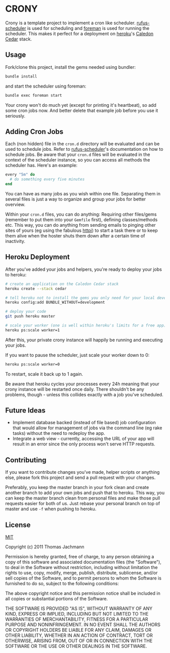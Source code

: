 CRONY
=====

Crony is a template project to implement a cron like scheduler. [rufus-scheduler](https://github.com/jmettraux/rufus-scheduler) is used for scheduling and [foreman](https://github.com/ddollar/foreman) is used for running the scheduler. This makes it perfect for a deployment on [heroku](http://heroku.com)'s [Caledon Cedar](http://devcenter.heroku.com/articles/cedar) stack.


Usage
-----

Fork/clone this project, install the gems needed using bundler:

```bash
bundle install
```

and start the scheduler using foreman:

```bash
bundle exec foreman start
```

Your crony won't do much yet (except for printing it's heartbeat), so add some cron jobs now. And better delete that example job before you use it seriously.


Adding Cron Jobs
----------------

Each (non hidden) file in the `cron.d` directory will be evaluated and can be used to schedule jobs. Refer to [rufus-scheduler](https://github.com/jmettraux/rufus-scheduler)'s documentation on how to schedule jobs. Be aware that your `cron.d` files will be evaluated in the context of the scheduler instance, so you can access all methods the scheduler has. Here's an example:

```ruby
every "5m" do
  # do something every five minutes
end
```

You can have as many jobs as you wish within one file. Separating them in several files is just a way to organize and group your jobs for better overview.

Within your `cron.d` files, you can do anything: Requiring other files/gems (remember to put them into your `Gemfile` first), defining classes/methods etc. This way, you can do anything from sending emails to pinging other sites of yours (eg using the fabulous [httpi](https://github.com/rubiii/httpi)) to start a task there or to keep them alive when the hoster shuts them down after a certain time of inactivity.


Heroku Deployment
-----------------

After you've added your jobs and helpers, you're ready to deploy your jobs to heroku:

```bash
# create an application on the Caledon Cedar stack
heroku create --stack cedar

# tell heroku not to install the gems you only need for your local development/testing
heroku config:add BUNDLE_WITHOUT=development

# deploy your code
git push heroku master

# scale your worker (one is well within heroku's limits for a free app)
heroku ps:scale worker=1
```

After this, your private crony instance will happily be running and executing your jobs.

If you want to pause the scheduler, just scale your worker down to 0:

```bash
heroku ps:scale worker=0
```

To restart, scale it back up to 1 again.

Be aware that heroku cycles your processes every 24h meaning that your crony instance will be restarted once daily. There shouldn't be any problems, though - unless this collides exactly with a job you've scheduled.


Future Ideas
------------

* Implement database backed (instead of file based) job configuration that would allow for management of jobs via the command line (eg rake tasks) without the need to redeploy the app.
* Integrate a web view - currently, accessing the URL of your app will result in an error since the only process won't serve HTTP requests.


Contributing
------------

If you want to contribute changes you've made, helper scripts or anything else, please fork this project and send a pull request with your changes.

Preferably, you keep the master branch in your fork clean and create another branch to add your own jobs and push that to heroku. This way, you can keep the master branch clean from personal files and make those pull requests easier for both of us. Just rebase your personal branch on top of master and use `-f` when pushing to heroku.


License
-------

[MIT](http://www.opensource.org/licenses/mit-license.php)

Copyright (c) 2011 Thomas Jachmann

Permission is hereby granted, free of charge, to any person obtaining a copy of this software and associated documentation files (the "Software"), to deal in the Software without restriction, including without limitation the rights to use, copy, modify, merge, publish, distribute, sublicense, and/or sell copies of the Software, and to permit persons to whom the Software is furnished to do so, subject to the following conditions:

The above copyright notice and this permission notice shall be included in all copies or substantial portions of the Software.

THE SOFTWARE IS PROVIDED "AS IS", WITHOUT WARRANTY OF ANY KIND, EXPRESS OR IMPLIED, INCLUDING BUT NOT LIMITED TO THE WARRANTIES OF MERCHANTABILITY, FITNESS FOR A PARTICULAR PURPOSE AND NONINFRINGEMENT. IN NO EVENT SHALL THE AUTHORS OR COPYRIGHT HOLDERS BE LIABLE FOR ANY CLAIM, DAMAGES OR OTHER LIABILITY, WHETHER IN AN ACTION OF CONTRACT, TORT OR OTHERWISE, ARISING FROM, OUT OF OR IN CONNECTION WITH THE SOFTWARE OR THE USE OR OTHER DEALINGS IN THE SOFTWARE.